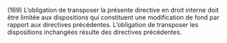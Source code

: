 (169) L’obligation de transposer la présente directive en droit interne doit être limitée aux dispositions qui constituent une modification de fond par rapport aux directives précédentes. L’obligation de transposer les dispositions inchangées résulte des directives précédentes.